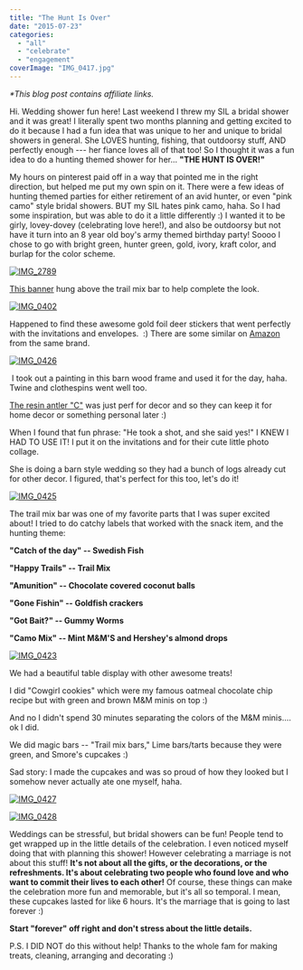 ```yaml
---
title: "The Hunt Is Over"
date: "2015-07-23"
categories: 
  - "all"
  - "celebrate"
  - "engagement"
coverImage: "IMG_0417.jpg"
---
```


_\*This blog post contains affiliate links._ 

Hi. Wedding shower fun here! Last weekend I threw my SIL a bridal shower and it was great! I literally spent two months planning and getting excited to do it because I had a fun idea that was unique to her and unique to bridal showers in general. She LOVES hunting, fishing, that outdoorsy stuff, AND perfectly enough --- her fiance loves all of that too! So I thought it was a fun idea to do a hunting themed shower for her... **"THE HUNT IS OVER!"**

My hours on pinterest paid off in a way that pointed me in the right direction, but helped me put my own spin on it. There were a few ideas of hunting themed parties for either retirement of an avid hunter, or even "pink camo" style bridal showers. BUT my SIL hates pink camo, haha. So I had some inspiration, but was able to do it a little differently :) I wanted it to be girly, lovey-dovey (celebrating love here!), and also be outdoorsy but not have it turn into an 8 year old boy's army themed birthday party! Soooo I chose to go with bright green, hunter green, gold, ivory, kraft color, and burlap for the color scheme.

[![IMG_2789](images/IMG_2789.jpg)](http://freshlymarried.com/wp-content/uploads/2015/07/IMG_2789.jpg)

[This banner](https://amzn.to/2JWpKth) hung above the trail mix bar to help complete the look.

[![IMG_0402](images/IMG_0402.jpg)](http://freshlymarried.com/wp-content/uploads/2015/07/IMG_0402.jpg)

Happened to find these awesome gold foil deer stickers that went perfectly with the invitations and envelopes.  :) There are some similar on [Amazon](https://amzn.to/2JTugsz) from the same brand.

[![IMG_0426](images/IMG_0426.jpg)](http://freshlymarried.com/wp-content/uploads/2015/07/IMG_0426.jpg)

 I took out a painting in this barn wood frame and used it for the day, haha. Twine and clothespins went well too.

[The resin antler "C"](https://amzn.to/2Hat6Y2) was just perf for decor and so they can keep it for home decor or something personal later :)

When I found that fun phrase: "He took a shot, and she said yes!" I KNEW I HAD TO USE IT! I put it on the invitations and for their cute little photo collage.

She is doing a barn style wedding so they had a bunch of logs already cut for other decor. I figured, that's perfect for this too, let's do it!

[![IMG_0425](images/IMG_0425.jpg)](http://freshlymarried.com/wp-content/uploads/2015/07/IMG_0425.jpg)

The trail mix bar was one of my favorite parts that I was super excited about! I tried to do catchy labels that worked with the snack item, and the hunting theme:

**"Catch of the day" -- Swedish Fish**

**"Happy Trails" -- Trail Mix**

**"Amunition" -- Chocolate covered coconut balls**

**"Gone Fishin" -- Goldfish crackers**

**"Got Bait?" -- Gummy Worms**

**"Camo Mix" -- Mint M&M'S and Hershey's almond drops**

[![IMG_0423](images/IMG_0423.jpg)](http://freshlymarried.com/wp-content/uploads/2015/07/IMG_0423.jpg)

We had a beautiful table display with other awesome treats!

I did "Cowgirl cookies" which were my famous oatmeal chocolate chip recipe but with green and brown M&M minis on top :)

And no I didn't spend 30 minutes separating the colors of the M&M minis.... ok I did.

We did magic bars -- "Trail mix bars," Lime bars/tarts because they were green, and Smore's cupcakes :)

Sad story: I made the cupcakes and was so proud of how they looked but I somehow never actually ate one myself, haha.

[![IMG_0427](images/IMG_0427.jpg)](http://freshlymarried.com/wp-content/uploads/2015/07/IMG_0427.jpg)

[![IMG_0428](images/IMG_0428.jpg)](http://freshlymarried.com/wp-content/uploads/2015/07/IMG_0428.jpg)

Weddings can be stressful, but bridal showers can be fun! People tend to get wrapped up in the little details of the celebration. I even noticed myself doing that with planning this shower! However celebrating a marriage is not about this stuff! **It's not about all the gifts, or the decorations, or the refreshments. It's about celebrating two people who found love and who want to commit their lives to each other!** Of course, these things can make the celebration more fun and memorable, but it's all so temporal. I mean, these cupcakes lasted for like 6 hours. It's the marriage that is going to last forever :)

**Start "forever" off right and don't stress about the little details.**

P.S. I DID NOT do this without help! Thanks to the whole fam for making treats, cleaning, arranging and decorating :)
